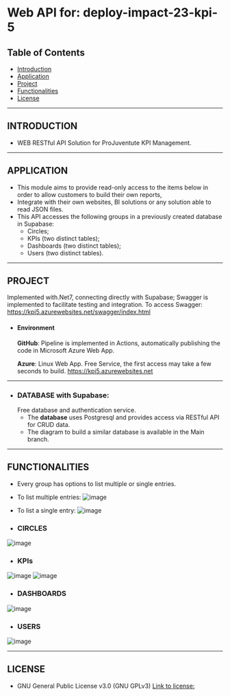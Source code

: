 # Web API for: deploy-impact-23-kpi-5

## Table of Contents
- [Introduction](#introduction)
- [Application](#application)
- [Project](#project)
- [Functionalities](#functionalities)
- [License](#license)


---


## **INTRODUCTION**
- WEB RESTful API Solution for ProJuventute KPI Management.

---


## **APPLICATION**
- This module aims to provide read-only access to the items below in order to allow customers to build their own reports,
- Integrate with their own websites, BI solutions or any solution able to read JSON files.
- This API accesses the following groups in a previously created database in Supabase:
  - Circles;
  - KPIs (two distinct tables);
  - Dashboards (two distinct tables);
  - Users (two distinct tables).

---


## **PROJECT**
   Implemented with.Net7, connecting directly with Supabase;
   Swagger is implemented to facilitate testing and integration. To access Swagger: https://kpi5.azurewebsites.net/swagger/index.html
   
 - #### Environment
   
   **GitHub**: Pipeline is implemented in Actions, automatically publishing the code in Microsoft Azure Web App.
   
   **Azure**: Linux Web App. Free Service, the first access may take a few seconds to build. https://kpi5.azurewebsites.net

---

- ### DATABASE with Supabase:
   Free database and authentication service.
     - The **database** uses Postgresql and provides access via RESTful API for CRUD data.
     - The diagram to build a similar database is available in the Main branch.

---


## **FUNCTIONALITIES**
- Every group has options to list multiple or single entries.
- To list multiple entries:
![image](https://github.com/WomenPlusPlus/deploy-impact-23-kpi-5/assets/56551789/f9fa5e26-3a72-494b-9b0a-78fc60ce6823)
- To list a single entry:
![image](https://github.com/WomenPlusPlus/deploy-impact-23-kpi-5/assets/56551789/f506ac4f-4d04-47f9-b0ad-5838e3f400f8)

- ### CIRCLES
![image](https://github.com/WomenPlusPlus/deploy-impact-23-kpi-5/assets/56551789/2839a3ea-0a93-402d-a95d-e243bc347c98)

- ### KPIs
![image](https://github.com/WomenPlusPlus/deploy-impact-23-kpi-5/assets/56551789/7ec2ffcb-706d-455d-83bb-a55a0d1d6926)
![image](https://github.com/WomenPlusPlus/deploy-impact-23-kpi-5/assets/56551789/bb035b4e-4df0-4953-aa9d-d321aaedd6ab)

- ### DASHBOARDS
![image](https://github.com/WomenPlusPlus/deploy-impact-23-kpi-5/assets/56551789/778845c2-160e-4867-8086-924d51278140)

- ### USERS
![image](https://github.com/WomenPlusPlus/deploy-impact-23-kpi-5/assets/56551789/087fbda4-29e9-4be3-a464-6460868afb43)


---
## **LICENSE**

- GNU General Public License v3.0 (GNU GPLv3)
[Link to license:](https://github.com/WomenPlusPlus/deploy-impact-23-kpi-5/blob/backendDevelopment/LICENSE) 


